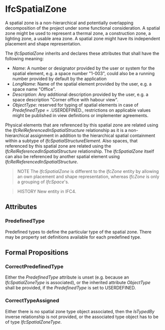 # IfcSpatialZone

A spatial zone is a non-hierarchical and potentially overlapping decomposition of the project under some functional consideration. A spatial zone might be used to represent a thermal zone, a construction zone, a lighting zone, a usable area zone. A spatial zone might have its independent placement and shape representation.

The _IfcSpatialZone_ inherits and declares these attributes that shall have the following meaning:

* _Name_: A number or designator provided by the user or system for the spatial element, e.g. a space number "1-003", could also be a running number provided by default by the application
* _LongName_: Name of the spatial element provided by the user, e.g. a space name "Office".
* _Description_: Any additional description provided by the user, e.g. a space description "Corner office with habour view".
* _ObjectType_: reserved for typing of spatial elements in case of _PredefinedType_ = .USERDEFINED., restrictions on applicable values might be published in view definitions or implementer agreements.

Physical elements that are referenced by this spatial zone are related using the _IfcRelReferencedInSpatialStructure_ relationship as it is a non-hierarchical assignment in addition to the hierarchical spatial containment within a subtype of _IfcSpatialStructureElement_. Also spaces, that referenced by this spatial zone are related using the _IfcRelReferencedInSpatialStructure_ relationship. The _IfcSpatialZone_ itself can also be referenced by another spatial element using _IfcRelReferencedInSpatialStructure_.

> NOTE  The _IfcSpatialZone_ is different to the _IfcZone_ entity by allowing an own placement and shape representation, whereas _IfcZone_ is only a grouping of _IfcSpace_'s.

> HISTORY  New entity in IFC4.

## Attributes

### PredefinedType
Predefined types to define the particular type of the spatial zone. There may be property set definitions available for each predefined type.

## Formal Propositions

### CorrectPredefinedType
Either the _PredefinedType_ attribute is unset (e.g. because an _IfcSpatialZoneType_ is associated), or the inherited attribute _ObjectType_ shall be provided, if the _PredefinedType_ is set to USERDEFINED.

### CorrectTypeAssigned
Either there is no spatial zone type object associated, then the _IsTypedBy_ inverse relationship is not provided, or the associated type object has to be of type _IfcSpatialZoneType_.
